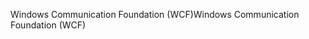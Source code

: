 <span data-ttu-id="420c8-101">Windows Communication Foundation (WCF)</span><span class="sxs-lookup"><span data-stu-id="420c8-101">Windows Communication Foundation (WCF)</span></span>